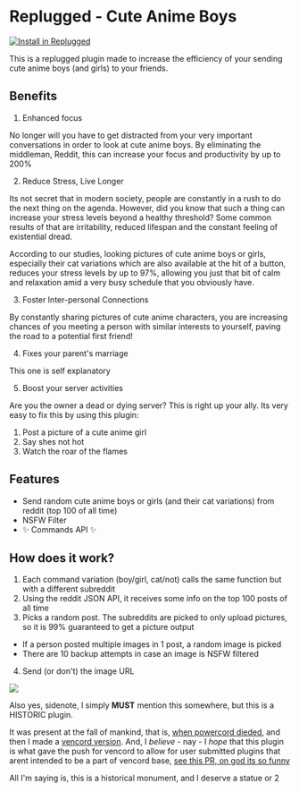 # Replugged - Cute Anime Boys

[![Install in Replugged](https://img.shields.io/badge/-Install%20in%20Replugged-blue?style=for-the-badge&logo=none)](https://replugged.dev/install?identifier=ShadiestGoat/replugged-cuteanimeboys&source=github)

This is a replugged plugin made to increase the efficiency of your sending cute anime boys (and girls) to your friends.

## Benefits

1. Enhanced focus

No longer will you have to get distracted from your very important conversations in order to look at cute anime boys. By eliminating the middleman, Reddit, this can increase your focus and productivity by up to 200%

2. Reduce Stress, Live Longer

Its not secret that in modern society, people are constantly in a rush to do the next thing on the agenda. However, did you know that such a thing can increase your stress levels beyond a healthy threshold? Some common results of that are irritability, reduced lifespan and the constant feeling of existential dread.

According to our studies, looking pictures of cute anime boys or girls, especially their cat variations which are also available at the hit of a button, reduces your stress levels by up to 97%, allowing you just that bit of calm and relaxation amid a very busy schedule that you obviously have.

3. Foster Inter-personal Connections

By constantly sharing pictures of cute anime characters, you are increasing chances of you meeting a person with similar interests to yourself, paving the road to a potential first friend!

4. Fixes your parent's marriage

This one is self explanatory

5. Boost your server activities

Are you the owner a dead or dying server? This is right up your ally. Its very easy to fix this by using this plugin:
  1. Post a picture of a cute anime girl
  2. Say shes not hot
  3. Watch the roar of the flames

## Features

- Send random cute anime boys or girls (and their cat variations) from reddit (top 100 of all time)
- NSFW Filter
- :sparkles: Commands API :sparkles:

## How does it work?

1. Each command variation (boy/girl, cat/not) calls the same function but with a different subreddit
2. Using the reddit JSON API, it receives some info on the top 100 posts of all time
3. Picks a random post. The subreddits are picked to only upload pictures, so it is 99% guaranteed to get a picture output
  - If a person posted multiple images in 1 post, a random image is picked
  - There are 10 backup attempts in case an image is NSFW filtered
4. Send (or don't) the image URL

![](https://media.discordapp.net/attachments/735886276070342696/1152016731636772965/image.png)

Also yes, sidenote, I simply **MUST** mention this somewhere, but this is a HISTORIC plugin.

It was present at the fall of mankind, that is, [when powercord dieded](https://github.com/ShadiestGoat/cute-anime-boys-replugged), and then I made a [vencord version](https://github.com/ShadiestGoat/vencord-cuteanimeboys). And, I *believe* - nay - I *hope* that this plugin is what gave the push for vencord to allow for user submitted plugins that arent intended to be a part of vencord base, [see this PR, on god its so funny](https://github.com/Vendicated/Vencord/pull/108)

All I'm saying is, this is a historical monument, and I deserve a statue or 2
